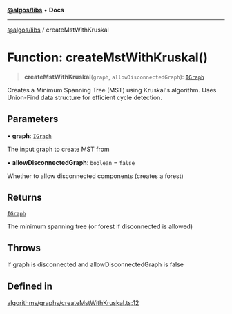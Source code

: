 [**@algos/libs**](../README.md) • **Docs**

***

[@algos/libs](../globals.md) / createMstWithKruskal

# Function: createMstWithKruskal()

> **createMstWithKruskal**(`graph`, `allowDisconnectedGraph`): [`IGraph`](../interfaces/IGraph.md)

Creates a Minimum Spanning Tree (MST) using Kruskal's algorithm.
Uses Union-Find data structure for efficient cycle detection.

## Parameters

• **graph**: [`IGraph`](../interfaces/IGraph.md)

The input graph to create MST from

• **allowDisconnectedGraph**: `boolean` = `false`

Whether to allow disconnected components (creates a forest)

## Returns

[`IGraph`](../interfaces/IGraph.md)

The minimum spanning tree (or forest if disconnected is allowed)

## Throws

If graph is disconnected and allowDisconnectedGraph is false

## Defined in

[algorithms/graphs/createMstWithKruskal.ts:12](https://github.com/vladbasin/algos/blob/896f4802dfe6dc549179fbc3b973d06095c49e3e/libs/algos/src/lib/algorithms/graphs/createMstWithKruskal.ts#L12)
